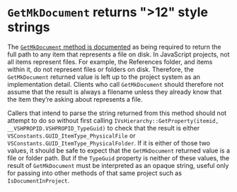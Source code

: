 `GetMkDocument` returns ">12" style strings
=========================================

The [`GetMkDocument` method is
documented](http://msdn.microsoft.com/en-us/library/microsoft.visualstudio.shell.interop.ivsproject.getmkdocument.aspx)
as being required to return the full path to any item that represents a
file on disk. In JavaScript projects, not all items represent files. For
example, the References folder, and items within it, do not represent
files or folders on disk. Therefore, the `GetMkDocument` returned value is
left up to the project system as an implementation detail. Clients who
call `GetMkDocument` should therefore not assume that the result is always
a filename unless they already know that the item they’re asking about
represents a file.

Callers that intend to parse the string returned from this method should
not attempt to do so without first calling `IVsHierarchy::GetProperty(itemid,
__VSHPROPID.VSHPROPID_TypeGuid)` to check that the result is either
`VSConstants.GUID_ItemType_PhysicalFile` or `VSConstants.GUID_ItemType_PhysicalFolder`.
If it is either of those two values, it should be safe to expect that the
`GetMkDocument` returned value is a file or folder path. But if the `TypeGuid`
property is neither of these values, the result of `GetMkDocument` must be
interpreted as an opaque string, useful only for passing into other methods
of that same project such as `IsDocumentInProject`.

